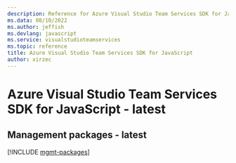 ```yaml
---
description: Reference for Azure Visual Studio Team Services SDK for JavaScript
ms.data: 08/10/2022
ms.author: jeffish
ms.devlang: javascript
ms.service: visualstudioteamservices
ms.topic: reference
title: Azure Visual Studio Team Services SDK for JavaScript
author: xirzec
---
```

# Azure Visual Studio Team Services SDK for JavaScript - latest

## Management packages - latest
[!INCLUDE [mgmt-packages](visual-studio-team-services-mgmt-index.md)]